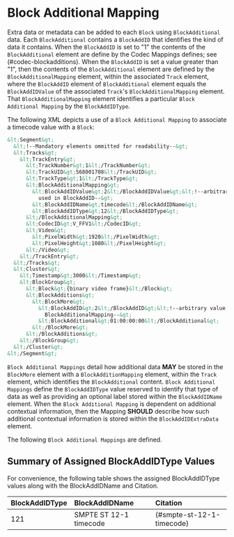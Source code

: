 # Block Additional Mapping

Extra data or metadata can be added to each `Block` using `BlockAdditional` data.
Each `BlockAdditional` contains a `BlockAddID` that identifies the kind of data it contains.
When the `BlockAddID` is set to "1" the contents of the `BlockAdditional` element
are define by the Codec Mappings defines; see (#codec-blockadditions).
When the `BlockAddID` is set a value greater than "1", then the contents of the
`BlockAdditional` element are defined by the `BlockAdditionalMapping` element, within
the associated `Track` element, where the `BlockAddID` element of `BlockAdditional` element
equals the `BlockAddIDValue` of the associated `Track`'s `BlockAdditionalMapping` element.
That `BlockAdditionalMapping` element identifies a particular `Block Additional Mapping` by the `BlockAddIDType`.

The following XML depicts a use of a `Block Additional Mapping` to associate a timecode value with a `Block`:

```xml
&lt;Segment&gt;
  &lt;!--Mandatory elements ommitted for readability--&gt;
  &lt;Tracks&gt;
    &lt;TrackEntry&gt;
      &lt;TrackNumber&gt;1&lt;/TrackNumber&gt;
      &lt;TrackUID&gt;568001708&lt;/TrackUID&gt;
      &lt;TrackType&gt;1&lt;/TrackType&gt;
      &lt;BlockAdditionalMapping&gt;
        &lt;BlockAddIDValue&gt;2&lt;/BlockAddIDValue&gt;&lt;!--arbitrary value
          used in BlockAddID--&gt;
        &lt;BlockAddIDName&gt;timecode&lt;/BlockAddIDName&gt;
        &lt;BlockAddIDType&gt;12&lt;/BlockAddIDType&gt;
      &lt;/BlockAdditionalMapping&gt;
      &lt;CodecID&gt;V_FFV1&lt;/CodecID&gt;
      &lt;Video&gt;
        &lt;PixelWidth&gt;1920&lt;/PixelWidth&gt;
        &lt;PixelHeight&gt;1080&lt;/PixelHeight&gt;
      &lt;/Video&gt;
    &lt;/TrackEntry&gt;
  &lt;/Tracks&gt;
  &lt;Cluster&gt;
    &lt;Timestamp&gt;3000&lt;/Timestamp&gt;
    &lt;BlockGroup&gt;
      &lt;Block&gt;{binary video frame}&lt;/Block&gt;
      &lt;BlockAdditions&gt;
        &lt;BlockMore&gt;
          &lt;BlockAddID&gt;2&lt;/BlockAddID&gt;&lt;!--arbitrary value from
            BlockAdditionalMapping--&gt;
          &lt;BlockAdditional&gt;01:00:00:00&lt;/BlockAdditional&gt;
        &lt;/BlockMore&gt;
      &lt;/BlockAdditions&gt;
    &lt;/BlockGroup&gt;
  &lt;/Cluster&gt;
&lt;/Segment&gt;
```

`Block Additional Mappings` detail how additional data **MAY** be stored in the `BlockMore` element
with a `BlockAdditionMapping` element, within the `Track` element, which identifies the `BlockAdditional` content.
`Block Additional Mappings` define the `BlockAddIDType` value reserved to identify that
type of data as well as providing an optional label stored within the `BlockAddIDName` element.
When the `Block Additional Mapping` is dependent on additional contextual information,
then the Mapping **SHOULD** describe how such additional contextual information is stored within the `BlockAddIDExtraData` element.

The following `Block Additional Mappings` are defined.

## Summary of Assigned BlockAddIDType Values

For convenience, the following table shows the assigned BlockAddIDType values along with the BlockAddIDName and Citation.

| BlockAddIDType | BlockAddIDName                                               | Citation                             |
|:---------------|:-------------------------------------------------------------|:-------------------------------------|
| 121            | SMPTE ST 12-1 timecode                                       | (#smpte-st-12-1-timecode)            |

